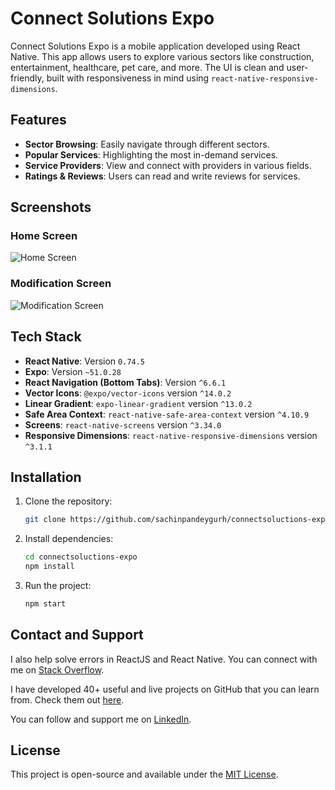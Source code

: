 # Connect Solutions Expo

Connect Solutions Expo is a mobile application developed using React Native. This app allows users to explore various sectors like construction, entertainment, healthcare, pet care, and more. The UI is clean and user-friendly, built with responsiveness in mind using `react-native-responsive-dimensions`.

## Features

- **Sector Browsing**: Easily navigate through different sectors.
- **Popular Services**: Highlighting the most in-demand services.
- **Service Providers**: View and connect with providers in various fields.
- **Ratings & Reviews**: Users can read and write reviews for services.

## Screenshots

### Home Screen
![Home Screen](/mnt/data/Home%20Screen.png)

### Modification Screen
![Modification Screen](/mnt/data/Modification.png)

## Tech Stack

- **React Native**: Version `0.74.5`
- **Expo**: Version `~51.0.28`
- **React Navigation (Bottom Tabs)**: Version `^6.6.1`
- **Vector Icons**: `@expo/vector-icons` version `^14.0.2`
- **Linear Gradient**: `expo-linear-gradient` version `^13.0.2`
- **Safe Area Context**: `react-native-safe-area-context` version `^4.10.9`
- **Screens**: `react-native-screens` version `^3.34.0`
- **Responsive Dimensions**: `react-native-responsive-dimensions` version `^3.1.1`

## Installation

1. Clone the repository:
   ```bash
   git clone https://github.com/sachinpandeygurh/connectsoluctions-expo.git
   ```
2. Install dependencies:
   ```bash
   cd connectsoluctions-expo
   npm install
   ```
3. Run the project:
   ```bash
   npm start
   ```

## Contact and Support

I also help solve errors in ReactJS and React Native. You can connect with me on [Stack Overflow](https://stackoverflow.com/users/23180308/sachin-pandey).

I have developed 40+ useful and live projects on GitHub that you can learn from. Check them out [here](https://github.com/sachinpandeygurh).

You can follow and support me on [LinkedIn](https://www.linkedin.com/in/sachinpandeygurh).

## License

This project is open-source and available under the [MIT License](LICENSE).
